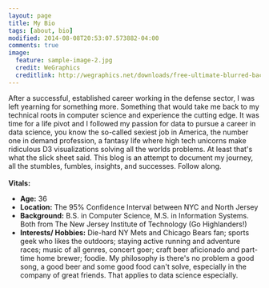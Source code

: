 ```yaml
---
layout: page
title: My Bio
tags: [about, bio]
modified: 2014-08-08T20:53:07.573882-04:00
comments: true
image:
  feature: sample-image-2.jpg
  credit: WeGraphics
  creditlink: http://wegraphics.net/downloads/free-ultimate-blurred-background-pack/
---
```


  After a successful, established career working in the defense sector, I was left yearning for something more.  Something that would take me back to my technical roots in computer science and experience the cutting edge.  It was time for a life pivot and I followed my passion for data to pursue a career in data science, you know the so-called sexiest job in America, the number one in demand profession, a fantasy life where high tech unicorns make ridiculous D3 visualizations solving all the worlds problems.  At least that's what the slick sheet said.  This blog is an attempt to document my journey, all the stumbles, fumbles, insights, and successes.  Follow along.  
  <br>
<b>Vitals:</b>  

* <b>Age:</b>          36  
* <b>Location:</b>     The 95% Confidence Interval between NYC and North Jersey  
* <b>Background:</b>   B.S. in Computer Science, M.S. in Information Systems.  Both from The New Jersey Institute of Technology (Go Highlanders!)  
* <b>Interests/
  Hobbies:</b>      Die-hard NY Mets and Chicago Bears fan; sports geek who likes the outdoors; staying active running and adventure races; music of all genres, concert goer; craft beer aficionado and part-time home brewer; foodie.  My philosophy is there's no problem a good song, a good beer and some good food can't solve, especially in the company of great friends.  That applies to data science especially.
